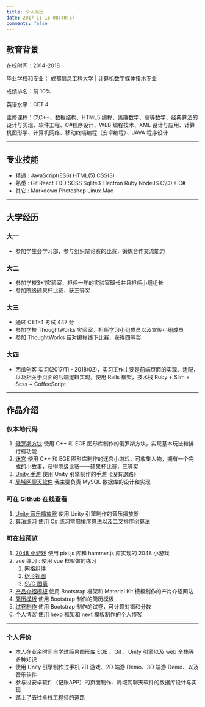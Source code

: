 ```yaml
---
title: 个人简历
date: 2017-11-16 08:40:57
comments: false
---
```


## 教育背景

在校时间：2014-2018

毕业学校和专业： 成都信息工程大学 | 计算机数字媒体技术专业

成绩排名：前 10%

英语水平：CET 4

主修课程：C\C++、数据结构、HTML5 编程、离散数学、高等数学、经典算法的设计与实现、软件工程、C#程序设计、WEB 编程技术、XML 设计与应用、计算机图形学、计算机网络、移动终端编程（安卓编程）、JAVA 程序设计

---

## 专业技能

- 精通 : JavaScript(ES6) HTML(5) CSS(3)
- 熟悉 : Git React TDD SCSS Sqlite3 Electron Ruby NodeJS C\C++ C#
- 其它 : Markdown Photoshop Linux Mac

---

## 大学经历

### 大一

- 参加学生会学习部，参与组织辩论赛的比赛，锻炼合作交流能力

### 大二

- 参加学校3+1实验室，担任一年的实验室班长并且担任小组组长
- 参加院级硕果杯比赛，获三等奖

### 大三

- 通过 CET-4 考试 447 分
- 参加学校 ThoughtWorks 实验室，担任学习小组成员以及宣传小组成员
- 参加 ThoughtWorks 结对编程线下比赛，获得四等奖

### 大四

- 西瓜创客 实习(2017/11 - 2018/02)，实习工作主要是前端页面的实现、适配，以及相关于页面的后端逻辑实现。使用 Rails 框架，技术栈 Ruby + Slim + Scss + CoffeeScript

---

## 作品介绍

### 仅本地代码

1. [俄罗斯方块]() 使用 C++ 和 EGE 图形库制作的俄罗斯方块，实现基本玩法和排行榜功能
1. [迷宫]() 使用 C++ 和 EGE 图形库制作的迷宫小游戏，可收集人物，拥有一个完成的小故事，获得院级比赛——硕果杯比赛，三等奖
1. [Unity 手游]() 使用 Unity 引擎制作的手游《没有退路》
1. [局域网聊天软件]() 我主要负责 MySQL 数据库的设计和实现

### 可在 Github 在线查看

1. [Unity 音乐播放器](https://github.com/cwxyz007/MusicPlayer) 使用 Unity 引擎制作的音乐播放器
1. [算法练习](https://github.com/cwxyz007/Algorithm) 使用 C# 练习常用排序算法以及二叉排序树算法

### 可在线预览

1. [2048 小游戏](https://cwxyz007.github.io/pixi2048/) 使用 pixi.js 库和 hammer.js 库实现的 2048 小游戏
1. vue 练习 : 使用 vue 框架做的练习
	1. [网格组件](https://cwxyz007.github.io/vue-practice/grid/index.html)
	1. [树形视图](https://cwxyz007.github.io/vue-practice/tree/index.html)
	1. [SVG 图表](https://cwxyz007.github.io/vue-practice/svg-test/index.html)
1. [产品介绍模板](https://cwxyz007.github.io/TWPractice/TW103/src/index.html) 使用 Bootstrap 框架和 Material Kit 模板制作的产片介绍网站
1. [简历模板](https://cwxyz007.github.io/TWPractice/TW105/src/index.html) 使用 Bootstrap 制作的简历模板
1. [试卷制作](https://cwxyz007.github.io/TWPractice/TW108/index.html) 使用 Bootstrap 制作的试卷，可计算对错和分数
1. [个人博客](https://cwxyz007.github.io/) 使用 hexo 框架和 next 模板制作的个人博客

---

### 个人评价

- 本人在业余时间自学过简易图形库 EGE 、Git 、Unity 引擎以及 web 全栈等多种知识
- 使用 Unity 引擎制作过手机 2D 游戏、2D 端游 Demo、3D 端游 Demo、以及音乐软件
- 参与过安卓软件（记账APP）的页面制作、局域网聊天软件的数据库设计与实现
- 踏上了去往全栈工程师的道路


